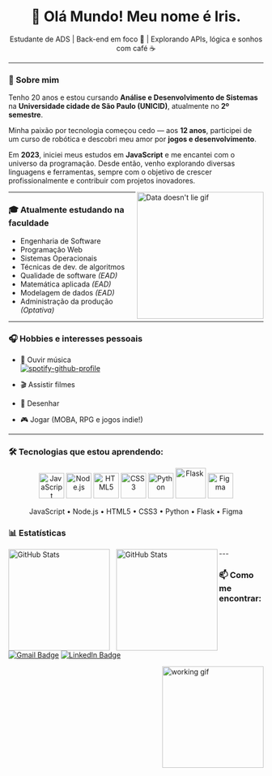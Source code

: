 <h1 align="center">👋 Olá Mundo! Meu nome é Iris.</h1>

<p align="center"> Estudante de ADS | Back-end em foco 🔧 | Explorando APIs, lógica e sonhos com café ☕</p>

---

### 🧠 Sobre mim

Tenho 20 anos e estou cursando **Análise e Desenvolvimento de Sistemas** na **Universidade cidade de São Paulo (UNICID)**, atualmente no **2º semestre**.

Minha paixão por tecnologia começou cedo — aos **12 anos**, participei de um curso de robótica e descobri meu amor por **jogos e desenvolvimento**.

Em **2023**, iniciei meus estudos em **JavaScript** e me encantei com o universo da programação. Desde então, venho explorando diversas linguagens e ferramentas, sempre com o objetivo de crescer profissionalmente e contribuir com projetos inovadores.

<img align="right" height="250" src="https://media.giphy.com/media/1tDAzdBoIl5GwAsgpd/giphy.gif" alt="Data doesn't lie gif"/>

---

### 🎓 Atualmente estudando na faculdade

- Engenharia de Software
- Programação Web
- Sistemas Operacionais
- Técnicas de dev. de algoritmos
- Qualidade de software *(EAD)*
- Matemática aplicada *(EAD)*
- Modelagem de dados *(EAD)*
- Administração da produção *(Optativa)*
---

### 🎧 Hobbies e interesses pessoais

- 🎵 Ouvir música  
[![spotify-github-profile](https://spotify-github-profile.kittinanx.com/api/view?uid=225aocm5uin6oztatlyqmvtuq&cover_image=true&theme=novatorem&show_offline=false&background_color=121212&interchange=true&bar_color=53b14f&bar_color_cover=false)](https://spotify-github-profile.kittinanx.com/api/view?uid=225aocm5uin6oztatlyqmvtuq&redirect=true)

- 🎬 Assistir filmes  
- 🎨 Desenhar  
- 🎮 Jogar (MOBA, RPG e jogos indie!)

---

### 🛠️ Tecnologias que estou aprendendo:

<div align="center">
  <img src="https://cdn.jsdelivr.net/gh/devicons/devicon/icons/javascript/javascript-original.svg" width="50" title="JavaScript"/>
  <img src="https://cdn.jsdelivr.net/gh/devicons/devicon/icons/nodejs/nodejs-original.svg" width="50" title="Node.js"/>
  <img src="https://cdn.jsdelivr.net/gh/devicons/devicon/icons/html5/html5-original.svg" width="50" title="HTML5"/>
  <img src="https://cdn.jsdelivr.net/gh/devicons/devicon/icons/css3/css3-original.svg" width="50" title="CSS3"/>
  <img src="https://cdn.jsdelivr.net/gh/devicons/devicon/icons/python/python-original.svg" width="50" title="Python"/>
  <img src="https://cdn.jsdelivr.net/gh/devicons/devicon/icons/flask/flask-original-wordmark.svg" width="60" title="Flask"/>
  <img src="https://cdn.jsdelivr.net/gh/devicons/devicon/icons/figma/figma-original.svg" width="50" title="Figma"/>
</div>

<p align="center">
  JavaScript • Node.js • HTML5 • CSS3 • Python • Flask • Figma
</p>

### 📊 Estatísticas

<p>
  <img
    align="left"
    alt="GitHub Stats"
    height="200"
    style="padding-right: 10px;"
    src="https://github-readme-stats.vercel.app/api?username=IrisPfister&show_icons=true&theme=tokyonight&include_all_commits=true&locale=pt-br"
  />

<img
      align="left"
      alt="GitHub Stats"
      height="200"
      src="https://github-readme-stats.vercel.app/api/top-langs/?username=IrisPfister&theme=tokyonight&layout=compact&custom_title=Tecnologias&langs_count=9"
  />

</p>
---


### 📫 Como me encontrar:

[![Gmail Badge](https://img.shields.io/badge/-irispfister.code@gmail.com-D14836?style=for-the-badge&logo=gmail&logoColor=white)](mailto:irispfister.code@gmail.com)
[![LinkedIn Badge](https://img.shields.io/badge/-LinkedIn-0077B5?style=for-the-badge&logo=linkedin&logoColor=white)](https://www.linkedin.com/in/iris-p-40982b260/)


<img align="right" height="200" src="https://media.giphy.com/media/drqmAm0kLnqPVzFB2p/giphy.gif" alt="working gif"/>

